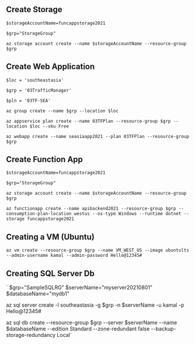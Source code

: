## Create Storage

`$storageAccountName=funcappstorage2021`

`$grp="StorageGroup"`

`az storage account create --name $storageAccountName --resource-group $grp`

## Create Web Application

`$loc = 'southeastasia'`

`$grp = '03TrafficManager'`

`$pln = '03TF-SEA'`

`az group create --name $grp --location $loc`

`az appservice plan create --name 03TFPlan --resource-group $grp --location $loc --sku Free`

`az webapp create --name seasiaapp2021 --plan 03TFPlan --resource-group $grp`

## Create Function App

`$storageAccountName=funcappstorage2021`

`$grp="StorageGroup"`

`az storage account create --name $storageAccountName --resource-group $grp`

`az functionapp create --name apibackend2021 --resource-group $grp --consumption-plan-location westus --os-type Windows --runtime dotnet --storage funcappstorage2021`

## Creating a VM (Ubuntu)

`az vm create --resource-group $grp --name VM_WEST_US --image ubuntults --admin-username kamal --admin-password Hello@12345#`

## Creating SQL Server Db
`
$grp="SampleSQLRG"
$serverName="myserver20210801"
$databaseName="mydb1"

az sql server create -l southeastasia -g $grp -n $serverName -u kamal -p Hello@12345#

az sql db create --resource-group $grp --server $serverName --name $databaseName --edition Standard --zone-redundant false --backup-storage-redundancy Local`
